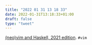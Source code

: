 ```yaml
---
title: "2022 01 31 13 18 33"
date: 2022-01-31T13:18:33+01:00
draft: false
type: "tweet"
---
```


[(neo)vim and Haskell, 2021 edition](https://0xd34df00d.me/posts/2021/10/vim-and-haskell-in-2021.html). `#vim`
